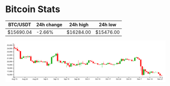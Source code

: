 # Bitcoin Stats

BTC/USDT|24h change|24h high|24h low|
|---|---|---|---|
|$15690.04|-2.66%|$16284.00|$15476.00|

<img src="./chart.svg">
